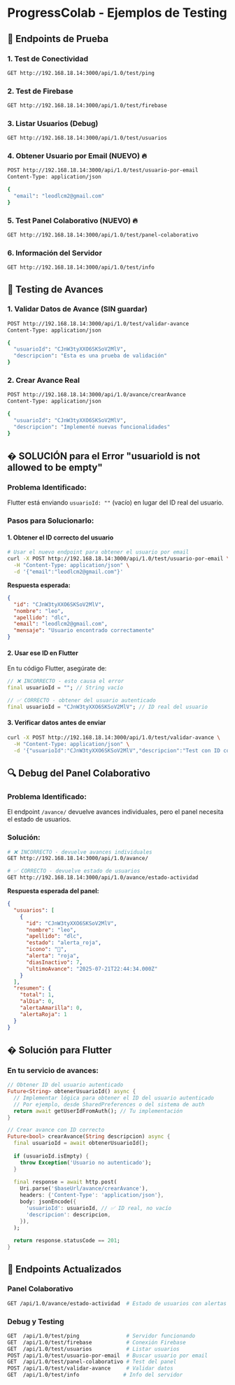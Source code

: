# ProgressColab - Ejemplos de Testing

## 🧪 Endpoints de Prueba

### 1. Test de Conectividad
```bash
GET http://192.168.18.14:3000/api/1.0/test/ping
```

### 2. Test de Firebase
```bash
GET http://192.168.18.14:3000/api/1.0/test/firebase
```

### 3. Listar Usuarios (Debug)
```bash
GET http://192.168.18.14:3000/api/1.0/test/usuarios
```

### 4. Obtener Usuario por Email (NUEVO) 🔥
```bash
POST http://192.168.18.14:3000/api/1.0/test/usuario-por-email
Content-Type: application/json

{
  "email": "leodlcm2@gmail.com"
}
```

### 5. Test Panel Colaborativo (NUEVO) 🔥
```bash
GET http://192.168.18.14:3000/api/1.0/test/panel-colaborativo
```

### 6. Información del Servidor
```bash
GET http://192.168.18.14:3000/api/1.0/test/info
```

## 🔧 Testing de Avances

### 1. Validar Datos de Avance (SIN guardar)
```bash
POST http://192.168.18.14:3000/api/1.0/test/validar-avance
Content-Type: application/json

{
  "usuarioId": "CJnW3tyXXO6SKSoV2MlV",
  "descripcion": "Esta es una prueba de validación"
}
```

### 2. Crear Avance Real
```bash
POST http://192.168.18.14:3000/api/1.0/avance/crearAvance
Content-Type: application/json

{
  "usuarioId": "CJnW3tyXXO6SKSoV2MlV",
  "descripcion": "Implementé nuevas funcionalidades"
}
```

## � SOLUCIÓN para el Error "usuarioId is not allowed to be empty"

### Problema Identificado:
Flutter está enviando `usuarioId: ""` (vacío) en lugar del ID real del usuario.

### Pasos para Solucionarlo:

#### 1. Obtener el ID correcto del usuario
```bash
# Usar el nuevo endpoint para obtener el usuario por email
curl -X POST http://192.168.18.14:3000/api/1.0/test/usuario-por-email \
  -H "Content-Type: application/json" \
  -d '{"email":"leodlcm2@gmail.com"}'
```

**Respuesta esperada:**
```json
{
  "id": "CJnW3tyXXO6SKSoV2MlV",
  "nombre": "leo",
  "apellido": "dlc",
  "email": "leodlcm2@gmail.com",
  "mensaje": "Usuario encontrado correctamente"
}
```

#### 2. Usar ese ID en Flutter
En tu código Flutter, asegúrate de:

```dart
// ❌ INCORRECTO - esto causa el error
final usuarioId = ""; // String vacío

// ✅ CORRECTO - obtener del usuario autenticado
final usuarioId = "CJnW3tyXXO6SKSoV2MlV"; // ID real del usuario
```

#### 3. Verificar datos antes de enviar
```bash
curl -X POST http://192.168.18.14:3000/api/1.0/test/validar-avance \
  -H "Content-Type: application/json" \
  -d '{"usuarioId":"CJnW3tyXXO6SKSoV2MlV","descripcion":"Test con ID correcto"}'
```

## 🔍 Debug del Panel Colaborativo

### Problema Identificado:
El endpoint `/avance/` devuelve avances individuales, pero el panel necesita el estado de usuarios.

### Solución:
```bash
# ❌ INCORRECTO - devuelve avances individuales
GET http://192.168.18.14:3000/api/1.0/avance/

# ✅ CORRECTO - devuelve estado de usuarios
GET http://192.168.18.14:3000/api/1.0/avance/estado-actividad
```

**Respuesta esperada del panel:**
```json
{
  "usuarios": [
    {
      "id": "CJnW3tyXXO6SKSoV2MlV",
      "nombre": "leo",
      "apellido": "dlc",
      "estado": "alerta_roja",
      "icono": "🔴",
      "alerta": "roja",
      "diasInactivo": 7,
      "ultimoAvance": "2025-07-21T22:44:34.000Z"
    }
  ],
  "resumen": {
    "total": 1,
    "alDia": 0,
    "alertaAmarilla": 0,
    "alertaRoja": 1
  }
}
```

## � Solución para Flutter

### En tu servicio de avances:
```dart
// Obtener ID del usuario autenticado
Future<String> obtenerUsuarioId() async {
  // Implementar lógica para obtener el ID del usuario autenticado
  // Por ejemplo, desde SharedPreferences o del sistema de auth
  return await getUserIdFromAuth(); // Tu implementación
}

// Crear avance con ID correcto
Future<bool> crearAvance(String descripcion) async {
  final usuarioId = await obtenerUsuarioId();
  
  if (usuarioId.isEmpty) {
    throw Exception('Usuario no autenticado');
  }
  
  final response = await http.post(
    Uri.parse('$baseUrl/avance/crearAvance'),
    headers: {'Content-Type': 'application/json'},
    body: jsonEncode({
      'usuarioId': usuarioId, // ✅ ID real, no vacío
      'descripcion': descripcion,
    }),
  );
  
  return response.statusCode == 201;
}
```

## 🎯 Endpoints Actualizados

### Panel Colaborativo
```bash
GET /api/1.0/avance/estado-actividad  # Estado de usuarios con alertas
```

### Debug y Testing
```bash
GET  /api/1.0/test/ping               # Servidor funcionando
GET  /api/1.0/test/firebase           # Conexión Firebase
GET  /api/1.0/test/usuarios           # Listar usuarios
POST /api/1.0/test/usuario-por-email  # Buscar usuario por email
GET  /api/1.0/test/panel-colaborativo # Test del panel
POST /api/1.0/test/validar-avance     # Validar datos
GET  /api/1.0/test/info              # Info del servidor
```
